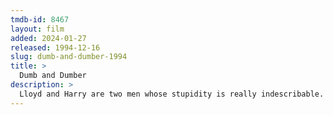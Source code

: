 ```yaml
---
tmdb-id: 8467
layout: film
added: 2024-01-27
released: 1994-12-16
slug: dumb-and-dumber-1994
title: >
  Dumb and Dumber
description: >
  Lloyd and Harry are two men whose stupidity is really indescribable. When Mary, a beautiful woman, loses an important suitcase with money before she leaves for Aspen, the two friends (who have found the suitcase) decide to return it to her. After some "adventures" they finally get to Aspen where, using the lost money they live it up and fight for Mary's heart.
---
```

